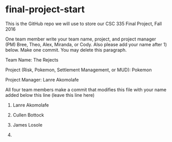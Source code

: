 # final-project-start

This is the GitHub repo we will use to store our CSC 335 Final Project, Fall 2016


One team member write your team name, project, and project manager (PM) Bree, Theo, Alex, Miranda, or Cody.  Also please add your name after 1) below.  Make one commit.  You may delete this paragraph.


Team Name: The Rejects

Project (Risk, Pokemon, Settlement Management, or MUD): Pokemon

Project Manager: Lanre Akomolafe


All four team members make a commit that modifies this file with your name added below this line (leave this line here)

1) Lanre Akomolafe

2) Cullen Bottock

3) James Losole 

4)
